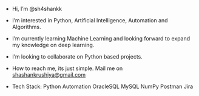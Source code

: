 - Hi, I’m @sh4shankk
- I’m interested in Python, Artificial Intelligence, Automation and Algorithms.
- I’m currently learning Machine Learning and looking forward to expand my knowledge on deep learning.
- I’m looking to collaborate on Python based projects.
- How to reach me, its just simple. Mail me on shashankrushiya@gmail.com


- Tech Stack: Python  Automation  OracleSQL  MySQL  NumPy  Postman  Jira   

<!---
sh4shankk/sh4shankk is a ✨ special ✨ repository because its `README.md` (this file) appears on your GitHub profile.
You can click the Preview link to take a look at your changes.
--->
